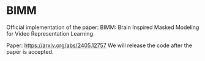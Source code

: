 # BIMM
Official implementation of the paper: BIMM: Brain Inspired Masked Modeling for Video Representation Learning

Paper: https://arxiv.org/abs/2405.12757
We will release the code after the paper is accepted.
